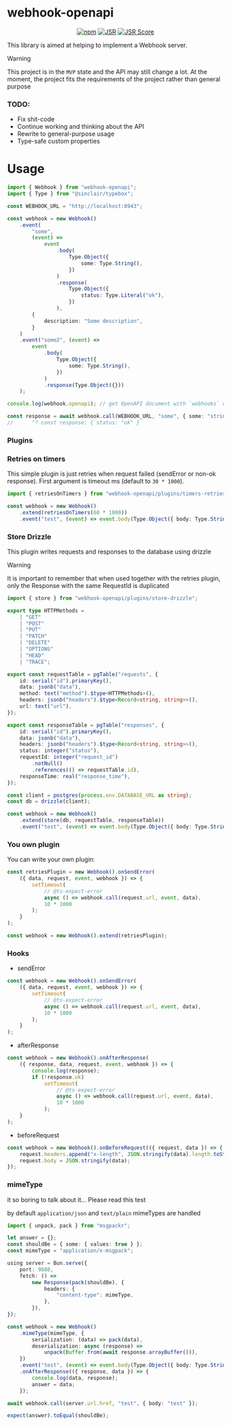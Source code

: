 # webhook-openapi

<div align="center">

[![npm](https://img.shields.io/npm/v/webhook-openapi?logo=npm&style=flat&labelColor=000&color=3b82f6)](https://www.npmjs.org/package/webhook-openapi)
[![JSR](https://jsr.io/badges/webhook-openapi)](https://jsr.io/webhook-openapi)
[![JSR Score](https://jsr.io/badges/webhook-openapi/score)](https://jsr.io/webhook-openapi)

</div>

This library is aimed at helping to implement a Webhook server.

> [!WARNING]
> This project is in the `MVP` state and the API may still change a lot. At the moment, the project fits the
> requirements of the project rather than general purpose

### TODO:

-   Fix shit-code
-   Continue working and thinking about the API
-   Rewrite to general-purpose usage
-   Type-safe custom properties

# Usage

```ts
import { Webhook } from "webhook-openapi";
import { Type } from "@sinclair/typebox";

const WEBHOOK_URL = "http://localhost:8943";

const webhook = new Webhook()
    .event(
        "some",
        (event) =>
            event
                .body(
                    Type.Object({
                        some: Type.String(),
                    })
                )
                .response(
                    Type.Object({
                        status: Type.Literal("ok"),
                    })
                ),
        {
            description: "Some description",
        }
    )
    .event("some2", (event) =>
        event
            .body(
                Type.Object({
                    some: Type.String(),
                })
            )
            .response(Type.Object({}))
    );

console.log(webhook.openapi); // get OpenAPI document with `webhooks` object

const response = await webhook.call(WEBHOOK_URL, "some", { some: "string" });
//      ^? const response: { status: "ok" }
```

### Plugins

### Retries on timers

This simple plugin is just retries when request failed (sendError or non-ok response). First argument is timeout ms (default to `30 * 1000`).

```ts
import { retriesOnTimers } from "webhook-openapi/plugins/timers-retries";

const webhook = new Webhook()
    .extend(retriesOnTimers(60 * 1000))
    .event("test", (event) => event.body(Type.Object({ body: Type.String() })));
```

### Store Drizzle

This plugin writes requests and responses to the database using drizzle

> [!WARNING]
> It is important to remember that when used together with the retries plugin, only the Response with the same RequestId is duplicated

```ts
import { store } from "webhook-openapi/plugins/store-drizzle";

export type HTTPMethods =
    | "GET"
    | "POST"
    | "PUT"
    | "PATCH"
    | "DELETE"
    | "OPTIONS"
    | "HEAD"
    | "TRACE";

export const requestTable = pgTable("requests", {
    id: serial("id").primaryKey(),
    data: jsonb("data"),
    method: text("method").$type<HTTPMethods>(),
    headers: jsonb("headers").$type<Record<string, string>>(),
    url: text("url"),
});

export const responseTable = pgTable("responses", {
    id: serial("id").primaryKey(),
    data: jsonb("data"),
    headers: jsonb("headers").$type<Record<string, string>>(),
    status: integer("status"),
    requestId: integer("request_id")
        .notNull()
        .references(() => requestTable.id),
    responseTime: real("response_time"),
});

const client = postgres(process.env.DATABASE_URL as string);
const db = drizzle(client);

const webhook = new Webhook()
    .extend(store(db, requestTable, responseTable))
    .event("test", (event) => event.body(Type.Object({ body: Type.String() })));
```

### You own plugin

You can write your own plugin:

```ts
const retriesPlugin = new Webhook().onSendError(
    ({ data, request, event, webhook }) => {
        setTimeout(
            // @ts-expect-error
            async () => webhook.call(request.url, event, data),
            10 * 1000
        );
    }
);

const webhook = new Webhook().extend(retriesPlugin);
```

### Hooks

-   sendError

```ts
const webhook = new Webhook().onSendError(
    ({ data, request, event, webhook }) => {
        setTimeout(
            // @ts-expect-error
            async () => webhook.call(request.url, event, data),
            10 * 1000
        );
    }
);
```

-   afterResponse

```ts
const webhook = new Webhook().onAfterResponse(
    ({ response, data, request, event, webhook }) => {
        console.log(response);
        if (!response.ok)
            setTimeout(
                // @ts-expect-error
                async () => webhook.call(request.url, event, data),
                10 * 1000
            );
    }
);
```

-   beforeRequest

```ts
const webhook = new Webhook().onBeforeRequest(({ request, data }) => {
    request.headers.append("x-length", JSON.stringify(data).length.toString());
    request.body = JSON.stringify(data);
});
```

### mimeType

it so boring to talk about it... Please read this test

by default `application/json` and `text/plain` mimeTypes are handled

```ts
import { unpack, pack } from "msgpackr";

let answer = {};
const shouldBe = { some: { values: true } };
const mimeType = "application/x-msgpack";

using server = Bun.serve({
    port: 9888,
    fetch: () =>
        new Response(pack(shouldBe), {
            headers: {
                "content-type": mimeType,
            },
        }),
});

const webhook = new Webhook()
    .mimeType(mimeType, {
        serialization: (data) => pack(data),
        deserialization: async (response) =>
            unpack(Buffer.from(await response.arrayBuffer())),
    })
    .event("test", (event) => event.body(Type.Object({ body: Type.String() })))
    .onAfterResponse(({ response, data }) => {
        console.log(data, response);
        answer = data;
    });

await webhook.call(server.url.href, "test", { body: "test" });

expect(answer).toEqual(shouldBe);
```
